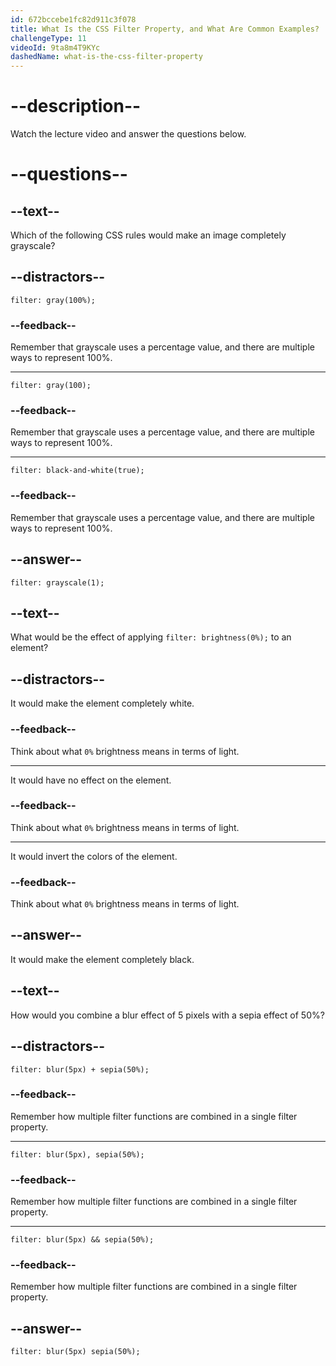 ```yaml
---
id: 672bccebe1fc82d911c3f078
title: What Is the CSS Filter Property, and What Are Common Examples?
challengeType: 11
videoId: 9ta8m4T9KYc
dashedName: what-is-the-css-filter-property
---
```


# --description--

Watch the lecture video and answer the questions below.

# --questions--

## --text--

Which of the following CSS rules would make an image completely grayscale?

## --distractors--

`filter: gray(100%);`

### --feedback--

Remember that grayscale uses a percentage value, and there are multiple ways to represent 100%.

---

`filter: gray(100);`

### --feedback--

Remember that grayscale uses a percentage value, and there are multiple ways to represent 100%.

---

`filter: black-and-white(true);`

### --feedback--

Remember that grayscale uses a percentage value, and there are multiple ways to represent 100%.

## --answer--

`filter: grayscale(1);`

## --text--

What would be the effect of applying `filter: brightness(0%);` to an element?

## --distractors--

It would make the element completely white.

### --feedback--

Think about what `0%` brightness means in terms of light.

---

It would have no effect on the element.

### --feedback--

Think about what `0%` brightness means in terms of light.

---

It would invert the colors of the element.

### --feedback--

Think about what `0%` brightness means in terms of light.

## --answer--

It would make the element completely black.

## --text--

How would you combine a blur effect of 5 pixels with a sepia effect of 50%?

## --distractors--

`filter: blur(5px) + sepia(50%);`

### --feedback--

Remember how multiple filter functions are combined in a single filter property.

---

`filter: blur(5px), sepia(50%);`

### --feedback--

Remember how multiple filter functions are combined in a single filter property.

---

`filter: blur(5px) && sepia(50%);`

### --feedback--

Remember how multiple filter functions are combined in a single filter property.

## --answer--

`filter: blur(5px) sepia(50%);`

